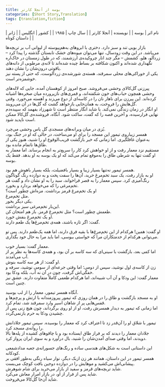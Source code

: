 ```yaml
---
title: بوسه از آنجلا کارتر
categories: [Short Story,Translation]
tags: [translation,fiction]
---
```


<style type="text/css"> 
@font-face { font-family: 'Roya'; src: url('../../roya.ttf'); } 
.px-1 {
    font-family: Roya; direction: rtl;
}

.px-1 p {
    font-size:1.5em;
}
</style> 


| نام اثر | بوسه |
| نویسنده | آنجلا کارتر |
| سال چاپ | ۱۹۸۵ |
| کشور | انگلیس  |
| ژانر | داستان کوتاه  |



بازار بویی تند و سبز دارد. دختری با ابروهای به‌هم‌پیوسته از لیوانی آب بر تربچه‌ها می‌پاشد. در این وقت زودسال، تنها می‌توان میوه‌های خشک تابستان گذشته را پیدا کرد – زردآلو، هلو، کشمش – مگر چند انار چروکیده‌ی ارزشمند، که در طول زمستان در خاک‌اره نگهداری شده‌اند و اکنون شکافته بر بساط چیده شده‌اند تا لانه‌ی مرطوبی از دانه‌های یاقوتی درون‌شان را نشان دهند.  
یکی از خوراکی‌های محلی سمرقند، هسته‌ی شورشده‌ی زردآلوست، که حتی از پسته نیز خوشمزه‌تر است.

پیرزنی گل‌کالای وحشی می‌فروشد. صبح امروز از کوهستان آمده، جایی که لاله‌های وحشی همچون حباب‌های خون شکفته‌اند، و قمری‌های نازپرورده میان صخره‌ها آشیانه کرده‌اند. این پیرزن برای ناهار نان را در کاسه‌ای از دوغ می‌زند و آهسته می‌خورد. وقتی گل‌هایش را فروخت، به همان‌جایی بازخواهد گشت که گل‌ها در آن می‌رویند.  
او انگار در زمان زندگی نمی‌کند. یا شاید انگار منتظر است تا شهرزاد بفهمد که سپیده‌دم نهایی فرارسیده، و آخرین قصه را که گفت، ساکت شود. آنگاه، فروشنده‌ی گل‌کالا ممکن است ناپدید شود.

بُزی در میان ویرانه‌های مسجدی گل یاس وحشی می‌چرد.  
همسر زیباروی تیمور این مسجد را برای او می‌ساخت، در حالی که او در جنگ بود، به‌عنوان غافلگیری. اما زمانی که خبر بازگشت قریب‌الوقوع او را شنید، هنوز یکی از طاق‌ها ناتمام مانده بود.  
مستقیم نزد معمار رفت و از او خواهش کرد کار را سریع‌تر به انجام برساند. اما معمار به او گفت تنها به شرطی طاق را به‌موقع تمام می‌کند که او یک بوسه به او بدهد. فقط یک بوسه.

همسر تیمور نه‌تنها بسیار زیبا و بسیار بافضیلت، بلکه بسیار باهوش هم بود.  
او به بازار رفت، یک سبد تخم‌مرغ خرید، آن‌ها را سفت پخت و به دوازده رنگ گوناگون رنگ‌آمیزی کرد. سپس معمار را به قصر فراخواند، سبد را به او نشان داد و گفت هر تخم‌مرغی را که می‌خواهد بردارد و بخورد.  
او یک تخم‌مرغ قرمز برداشت. مزه‌اش چطور است؟  
مثل تخم‌مرغ.  
یکی دیگر بخور.  
این‌بار تخم‌مرغی سبز برداشت.  
طعمش چطور است؟ مثل تخم‌مرغ قرمز. باز هم امتحان کن.  
او یک تخم‌مرغ بنفش خورد.  
گفت: اگر تازه باشند، همه‌ی تخم‌مرغ‌ها یک طعم دارند.

او گفت: همین! هرکدام از این تخم‌مرغ‌ها با بقیه فرق دارند، اما همه یک‌طعم دارند. پس تو می‌توانی هرکدام از خدمتکاران مرا که خواستی ببوسی، اما باید مرا به حال خود بگذاری.

معمار گفت: بسیار خوب.  
اما کمی بعد، بازگشت با سینی‌ای که سه کاسه بر آن بود، و همه‌ی کاسه‌ها به نظر پر از آب می‌آمدند.  
او گفت: از هر سه کاسه بنوش.  
زن از کاسه‌ی اول نوشید، سپس از دومی؛ اما وقتی جرعه‌ای از سومی نوشید، سرفه و خفگی‌اش گرفت، چون در آن نه آب، بلکه ودکا بود.  
معمار گفت: این ودکا و آن آب شبیه‌اند، اما هرکدام طعمی کاملاً متفاوت دارند. عشق نیز چنین است.

آنگاه همسر تیمور، معمار را از لب بوسید.  
او به مسجد بازگشت و طاق را در همان روزی که تیمور پیروزمندانه با ارتش و پرچم‌ها و قفس‌هایی پر از شاهان اسیر وارد سمرقند شد، تمام کرد.  
اما زمانی که تیمور به دیدار همسرش رفت، او از او روی برگرداند، چون هیچ زنی پس از چشیدن ودکا به حرم بازنمی‌گردد.

تیمور با شلاق او را آن‌قدر زد تا اعتراف کرد که معمار را بوسیده. سپس تیمور جلادانش را روانه‌ی مسجد کرد.  
جلادان معمار را دیدند که بر فراز طاق ایستاده بود و با چاقوهای کشیده از پله‌ها بالا دویدند، اما وقتی صدای آمدن‌شان را شنید، بال درآورد و به سوی ایران پرواز کرد.

این داستانی است به شکل‌های هندسی ساده و رنگ‌های جسورانه‌ی جعبه مدادشمعی کودکانه.  
همسر تیمور در این داستان، همانند هر زن ازبک دیگر، نوار سیاه رنگی به‌طور افقی بر پیشانی‌اش می‌کشید و موهایش را در دوازده دوجین بافت کوچک می‌بست.  
شاید تربچه‌های قرمز و سفید از بازار می‌خرید برای شام شوهرش.  
شاید پس از فرار از او، در بازار امرار معاش می‌کرد.  
شاید آن‌جا گل‌کالا می‌فروخت.
